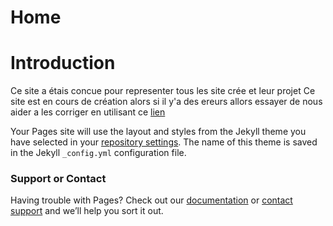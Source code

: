 # Home
# Introduction
Ce site a étais concue pour representer tous les site crée et leur projet
Ce site est en cours de création alors si il y'a des ereurs allors essayer de nous aider a les corriger en utilisant ce [lien](https://github.com/karamiad/home-fr/edit/main/README.md)


Your Pages site will use the layout and styles from the Jekyll theme you have selected in your [repository settings](https://github.com/karamiad/karamiad.github.io/settings/pages). The name of this theme is saved in the Jekyll `_config.yml` configuration file.

### Support or Contact

Having trouble with Pages? Check out our [documentation](https://docs.github.com/categories/github-pages-basics/) or [contact support](https://support.github.com/contact) and we’ll help you sort it out.
